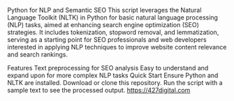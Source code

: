 Python for NLP and Semantic SEO
This script leverages the Natural Language Toolkit (NLTK) in Python for basic natural language processing (NLP) tasks, aimed at enhancing search engine optimization (SEO) strategies. It includes tokenization, stopword removal, and lemmatization, serving as a starting point for SEO professionals and web developers interested in applying NLP techniques to improve website content relevance and search rankings.

Features
Text preprocessing for SEO analysis
Easy to understand and expand upon for more complex NLP tasks
Quick Start
Ensure Python and NLTK are installed.
Download or clone this repository.
Run the script with a sample text to see the processed output.
https://427digital.com
